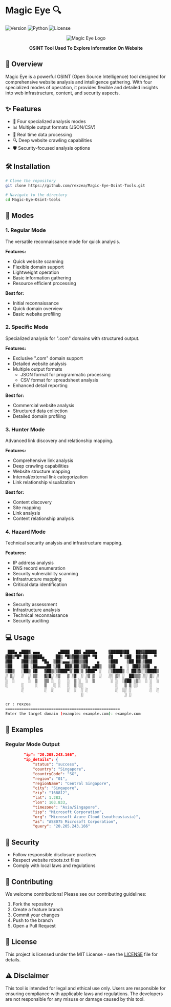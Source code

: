 # Magic Eye 🔍
![Version](https://img.shields.io/badge/version-1.0.0-blue.svg)
![Python](https://img.shields.io/badge/python-3.6+-green.svg)
![License](https://img.shields.io/badge/license-MIT-orange.svg)

<div align="center">
  <img src="/assets/magiceye.png" alt="Magic Eye Logo">
  <p><strong>OSINT Tool Used To Explore Information On Website</strong></p>
</div>


## 🌟 Overview

Magic Eye is a powerful OSINT (Open Source Intelligence) tool designed for comprehensive website analysis and intelligence gathering. With four specialized modes of operation, it provides flexible and detailed insights into web infrastructure, content, and security aspects.

## ✨ Features

- 🚀 Four specialized analysis modes
- 📊 Multiple output formats (JSON/CSV)
- 🔄 Real time data processing
- 🔍 Deep website crawling capabilities
- 🛡️ Security-focused analysis options

## 🛠️ Installation

```bash
# Clone the repository
git clone https://github.com/rexzea/Magic-Eye-Osint-Tools.git

# Navigate to the directory
cd Magic-Eye-Osint-tools

```

## 🎯 Modes

### 1. Regular Mode
The versatile reconnaissance mode for quick analysis.

**Features:**
- Quick website scanning
- Flexible domain support
- Lightweight operation
- Basic information gathering
- Resource efficient processing

**Best for:**
- Initial reconnaissance
- Quick domain overview
- Basic website profiling

### 2. Specific Mode
Specialized analysis for ".com" domains with structured output.

**Features:**
- Exclusive ".com" domain support
- Detailed website analysis
- Multiple output formats
  - JSON format for programmatic processing
  - CSV format for spreadsheet analysis
- Enhanced detail reporting

**Best for:**
- Commercial website analysis
- Structured data collection
- Detailed domain profiling

### 3. Hunter Mode
Advanced link discovery and relationship mapping.

**Features:**
- Comprehensive link analysis
- Deep crawling capabilities
- Website structure mapping
- Internal/external link categorization
- Link relationship visualization

**Best for:**
- Content discovery
- Site mapping
- Link analysis
- Content relationship analysis

### 4. Hazard Mode
Technical security analysis and infrastructure mapping.

**Features:**
- IP address analysis
- DNS record enumeration
- Security vulnerability scanning
- Infrastructure mapping
- Critical data identification

**Best for:**
- Security assessment
- Infrastructure analysis
- Technical reconnaissance
- Security auditing

## 💻 Usage

```bash
 ███▄ ▄███▓ ▄▄▄        ▄████  ██▓ ▄████▄     ▓█████▓██   ██▓▓█████ 
▓██▒▀█▀ ██▒▒████▄     ██▒ ▀█▒▓██▒▒██▀ ▀█     ▓█   ▀ ▒██  ██▒▓█   ▀ 
▓██    ▓██░▒██  ▀█▄  ▒██░▄▄▄░▒██▒▒▓█    ▄    ▒███    ▒██ ██░▒███   
▒██    ▒██ ░██▄▄▄▄██ ░▓█  ██▓░██░▒▓▓▄ ▄██▒   ▒▓█  ▄  ░ ▐██▓░▒▓█  ▄ 
▒██▒   ░██▒ ▓█   ▓██▒░▒▓███▀▒░██░▒ ▓███▀ ░   ░▒████▒ ░ ██▒▓░░▒████▒
░ ▒░   ░  ░ ▒▒   ▓▒█░ ░▒   ▒ ░▓  ░ ░▒ ▒  ░   ░░ ▒░ ░  ██▒▒▒ ░░ ▒░ ░
░  ░      ░  ▒   ▒▒ ░  ░   ░  ▒ ░  ░  ▒       ░ ░  ░▓██ ░▒░  ░ ░  ░
░      ░     ░   ▒   ░ ░   ░  ▒ ░░              ░   ▒ ▒ ░░     ░   
       ░         ░  ░      ░  ░  ░ ░            ░  ░░ ░        ░  ░
                                 ░                  ░ ░

cr : rexzea
==================================================
Enter the target domain (example: example.com): example.com
```

## 📝 Examples

### Regular Mode Output
```json
        "ip": "20.205.243.166",
        "ip_details": {
            "status": "success",
            "country": "Singapore",
            "countryCode": "SG",
            "region": "01",
            "regionName": "Central Singapore",
            "city": "Singapore",
            "zip": "168812",
            "lat": 1.283,
            "lon": 103.833,
            "timezone": "Asia/Singapore",
            "isp": "Microsoft Corporation",
            "org": "Microsoft Azure Cloud (southeastasia)",
            "as": "AS8075 Microsoft Corporation",
            "query": "20.205.243.166"
```


## 🔐 Security

- Follow responsible disclosure practices
- Respect website robots.txt files
- Comply with local laws and regulations

## 🤝 Contributing

We welcome contributions! Please see our contributing guidelines:

1. Fork the repository
2. Create a feature branch
3. Commit your changes
4. Push to the branch
5. Open a Pull Request

## 📄 License

This project is licensed under the MIT License - see the [LICENSE](LICENSE) file for details.

## ⚠️ Disclaimer

This tool is intended for legal and ethical use only. Users are responsible for ensuring compliance with applicable laws and regulations. The developers are not responsible for any misuse or damage caused by this tool.